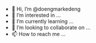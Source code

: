- 👋 Hi, I’m @doengmarkedeng
- 👀 I’m interested in ...
- 🌱 I’m currently learning ...
- 💞️ I’m looking to collaborate on ...
- 📫 How to reach me ...

<!---
doengmarkedeng/doengmarkedeng is a ✨ special ✨ repository because its `README.md` (this file) appears on your GitHub profile.
You can click the Preview link to take a look at your changes.
--->
